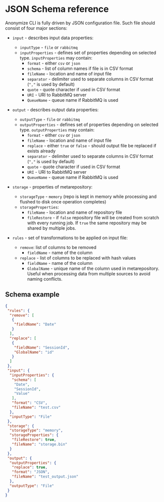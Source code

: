 ﻿# JSON Schema reference

Anonymize CLI is fully driven by JSON configuration file. Such file should consist of four major sections:

* `input` - describes input data properties:
  * `inputType` -  `file` or `rabbitmq`
  * `inputProperties` - defines set of properties depending on selected type. `inputProperties` may contain:
    * `format` - either `csv` or `json`
    * `schema` - list of column names if file is in CSV format
    * `fileName` - location and name of input file 
    * `separator` - delimiter used to separate columns in CSV format (`","` is used by default)
    * `quote` - quote character if used in CSV format
    * `URI` - URI to RabbitMQ server
    * `QueueName` - queue name if RabbitMQ is used
* `output` - describes output data properties:
  * `outputType` - `file` or `rabbitmq`
  * `outputProperties` - defines set of properties depending on selected type. `outputProperties` may contain:
    * `format` - either `csv` or `json`
    * `fileName` - location and name of input file 
    * `replace` - either `true` or `false` - should output file be replaced if exists already
    * `separator` - delimiter used to separate columns in CSV format (`","` is used by default)
    * `quote` - quote character if used in CSV format
    * `URI` - URI to RabbitMQ server
    * `QueueName` - queue name if RabbitMQ is used
* `storage` - properties of metarepository:
  * `storageType` - `memory` (repo is kept in memory while processing and flushed to disk once operation completes)
  * `storageProperties`:
    * `fileName` - location and name of repository file
    * `fileRestore` - if `false` repository file will be created from scratch with every running job. If `true` the same repository may be shared by multiple jobs.

* `rules` - set of transformations to be applied on input file:
  * `remove`: list of columns to be removed
    * `fieldName` - name of the column
  * `replace` - list of columns to be replaced with hash values
    * `fieldName` - name of the column
    * `GlobalName` - unique name of the column used in metarepository. Useful when processing data from multiple sources to avoid naming conflicts.

## Schema example

```json
{
 "rules": {
  "remove": [
   {
    "fieldName": "Date"
   }
  ], 
  "replace": [
   {
    "fieldName": "SessionId", 
    "GlobalName": "id"
   }
  ]
 }, 
 "input": {
  "inputProperties": {
   "schema": [
    "Date", 
    "SessionId", 
    "Value"
   ], 
   "format": "CSV", 
   "fileName": "test.csv"
  }, 
  "inputType": "File"
 }, 
 "storage": {
  "storageType": "memory", 
  "storageProperties": {
   "fileRestore": true, 
   "fileName": "storage.bin"
  }
 }, 
 "output": {
  "outputProperties": {
   "replace": true, 
   "format": "JSON", 
   "fileName": "test_output.json"
  }, 
  "outputType": "File"
 }
}
```


